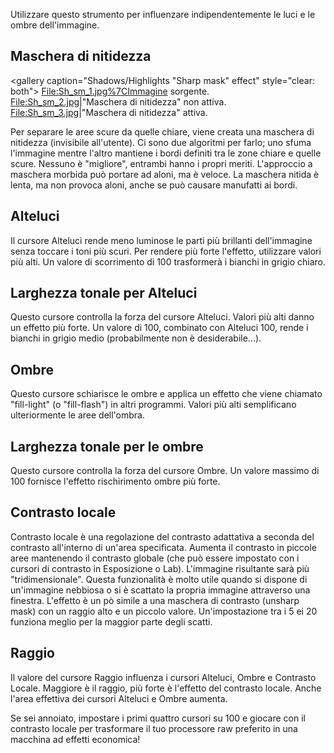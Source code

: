 Utilizzare questo strumento per influenzare indipendentemente le luci e
le ombre dell'immagine.

## Maschera di nitidezza

\<gallery caption="Shadows/Highlights "Sharp mask" effect" style="clear:
both"\> <File:Sh_sm_1.jpg%7CImmagine> sorgente.
<File:Sh_sm_2.jpg>\|"Maschera di nitidezza" non attiva.
<File:Sh_sm_3.jpg>\|"Maschera di nitidezza" attiva.

</gallery>

Per separare le aree scure da quelle chiare, viene creata una maschera
di nitidezza (invisibile all'utente). Ci sono due algoritmi per farlo;
uno sfuma l'immagine mentre l'altro mantiene i bordi definiti tra le
zone chiare e quelle scure. Nessuno è "migliore", entrambi hanno i
propri meriti. L'approccio a maschera morbida può portare ad aloni, ma è
veloce. La maschera nitida è lenta, ma non provoca aloni, anche se può
causare manufatti ai bordi.

## Alteluci

Il cursore Alteluci rende meno luminose le parti più brillanti
dell'immagine senza toccare i toni più scuri. Per rendere più forte
l'effetto, utilizzare valori più alti. Un valore di scorrimento di 100
trasformerà i bianchi in grigio chiaro.

## Larghezza tonale per Alteluci

Questo cursore controlla la forza del cursore Alteluci. Valori più alti
danno un effetto più forte. Un valore di 100, combinato con Alteluci
100, rende i bianchi in grigio medio (probabilmente non è
desiderabile...).

## Ombre

Questo cursore schiarisce le ombre e applica un effetto che viene
chiamato "fill-light" (o "fill-flash") in altri programmi. Valori più
alti semplificano ulteriormente le aree dell'ombra.

## Larghezza tonale per le ombre

Questo cursore controlla la forza del cursore Ombre. Un valore massimo
di 100 fornisce l'effetto rischirimento ombre più forte.

## Contrasto locale

Contrasto locale è una regolazione del contrasto adattativa a seconda
del contrasto all'interno di un'area specificata. Aumenta il contrasto
in piccole aree mantenendo il contrasto globale (che può essere
impostato con i cursori di contrasto in Esposizione o Lab). L'immagine
risultante sarà più "tridimensionale". Questa funzionalità è molto utile
quando si dispone di un'immagine nebbiosa o si è scattato la propria
immagine attraverso una finestra. L'effetto è un pò simile a una
maschera di contrasto (unsharp mask) con un raggio alto e un piccolo
valore. Un'impostazione tra i 5 ei 20 funziona meglio per la maggior
parte degli scatti.

## Raggio

Il valore del cursore Raggio influenza i cursori Alteluci, Ombre e
Contrasto Locale. Maggiore è il raggio, più forte è l'effetto del
contrasto locale. Anche l'area effettiva dei cursori Alteluci e Ombre
aumenta.

Se sei annoiato, impostare i primi quattro cursori su 100 e giocare con
il contrasto locale per trasformare il tuo processore raw preferito in
una macchina ad effetti economica!